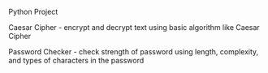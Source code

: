 Python Project

Caesar Cipher - encrypt and decrypt text using basic algorithm like Caesar Cipher

Password Checker - check strength of password using length, complexity, and types of characters in the password
